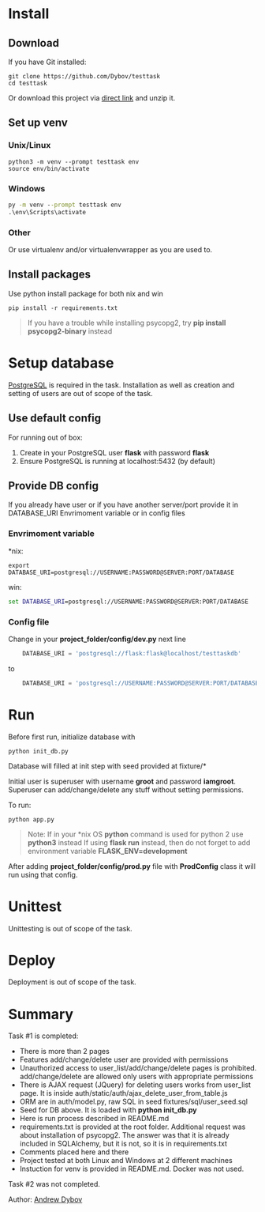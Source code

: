 # Install

## Download

If you have Git installed:
```console
git clone https://github.com/Dybov/testtask
cd testtask
```

Or download this project via [direct link](https://github.com/Dybov/testtask/archive/refs/heads/master.zip) and unzip it.

## Set up venv

### Unix/Linux

```console
python3 -m venv --prompt testtask env
source env/bin/activate
```

### Windows

```cmd
py -m venv --prompt testtask env
.\env\Scripts\activate
```

### Other

Or use virtualenv and/or virtualenvwrapper as you are used to.

## Install packages

Use python install package for both nix and win
```console
pip install -r requirements.txt
```

>If you have a trouble while installing psycopg2, try **pip install psycopg2-binary** instead 

# Setup database

[PostgreSQL](https://www.postgresql.org/) is required in the task.
Installation as well as creation and setting of users are out of scope of the task.

## Use default config

For running out of box:
1. Create in your PostgreSQL user **flask** with password **flask**
2. Ensure PostgreSQL is running at localhost:5432 (by default)

## Provide DB config

If you already have user or if you have another server/port provide it in DATABASE_URI Envrimoment variable or in config files

### Envrimoment variable
\*nix:
```console
export DATABASE_URI=postgresql://USERNAME:PASSWORD@SERVER:PORT/DATABASE
```
win:
```cmd
set DATABASE_URI=postgresql://USERNAME:PASSWORD@SERVER:PORT/DATABASE
```

### Config file

Change in your **project_folder/config/dev.py** next line
```python
    DATABASE_URI = 'postgresql://flask:flask@localhost/testtaskdb'
```
to
```python
    DATABASE_URI = 'postgresql://USERNAME:PASSWORD@SERVER:PORT/DATABASE'
```

# Run

Before first run, initialize database with
```console
python init_db.py
```

Database will filled at init step with seed provided at fixture/*

Initial user is superuser with username **groot** and password **iamgroot**. Superuser can add/change/delete any stuff without setting permissions.

To run:
```console
python app.py
```
>Note: If in your \*nix OS **python** command is used for python 2 use **python3** instead
>If using **flask run** instead, then do not forget to add environment variable **FLASK_ENV=development**  

After adding **project_folder/config/prod.py** file with **ProdConfig** class it will run using that config.

# Unittest

Unittesting is out of scope of the task.

# Deploy

Deployment is out of scope of the task.

# Summary

Task #1 is completed:
- There is more than 2 pages
- Features add/change/delete user are provided with permissions
- Unauthorized access to user_list/add/change/delete pages is prohibited. add/change/delete are allowed only users with appropriate permissions
- There is AJAX request (JQuery) for deleting users works from user_list page. It is inside auth/static/auth/ajax_delete_user_from_table.js
- ORM are in auth/model.py, raw SQL in seed fixtures/sql/user_seed.sql
- Seed for DB above. It is loaded with **python init_db.py**
- Here is run process described in README.md
- requirements.txt is provided at the root folder. Additional request was about installation of psycopg2. The answer was that it is already included in SQLAlchemy, but it is not, so it is in requirements.txt
- Comments placed here and there
- Project tested at both Linux and Windows at 2 different machines
- Instuction for venv is provided in README.md. Docker was not used.

Task #2 was not completed.


Author: [Andrew Dybov](mailto:dybov.andrew@gmail.com)
